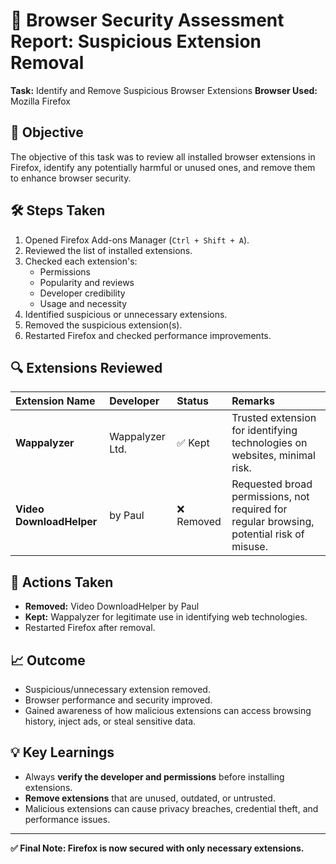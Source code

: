 # 🔐 Browser Security Assessment Report: Suspicious Extension Removal

**Task:** Identify and Remove Suspicious Browser Extensions
**Browser Used:** Mozilla Firefox

## 📌 Objective
The objective of this task was to review all installed browser extensions in Firefox, identify any potentially harmful or unused ones, and remove them to enhance browser security.

## 🛠️ Steps Taken

1.  Opened Firefox Add-ons Manager (`Ctrl + Shift + A`).
2.  Reviewed the list of installed extensions.
3.  Checked each extension's:
    * Permissions
    * Popularity and reviews
    * Developer credibility
    * Usage and necessity
4.  Identified suspicious or unnecessary extensions.
5.  Removed the suspicious extension(s).
6.  Restarted Firefox and checked performance improvements.

## 🔍 Extensions Reviewed

| Extension Name | Developer | Status | Remarks |
| :--- | :--- | :--- | :--- |
| **Wappalyzer** | Wappalyzer Ltd. | ✅ Kept | Trusted extension for identifying technologies on websites, minimal risk. |
| **Video DownloadHelper** | by Paul | ❌ Removed | Requested broad permissions, not required for regular browsing, potential risk of misuse. |

## 🧹 Actions Taken

* **Removed:** Video DownloadHelper by Paul
* **Kept:** Wappalyzer for legitimate use in identifying web technologies.
* Restarted Firefox after removal.

## 📈 Outcome

* Suspicious/unnecessary extension removed.
* Browser performance and security improved.
* Gained awareness of how malicious extensions can access browsing history, inject ads, or steal sensitive data.

## 💡 Key Learnings

* Always **verify the developer and permissions** before installing extensions.
* **Remove extensions** that are unused, outdated, or untrusted.
* Malicious extensions can cause privacy breaches, credential theft, and performance issues.

---

**✅ Final Note: Firefox is now secured with only necessary extensions.**
